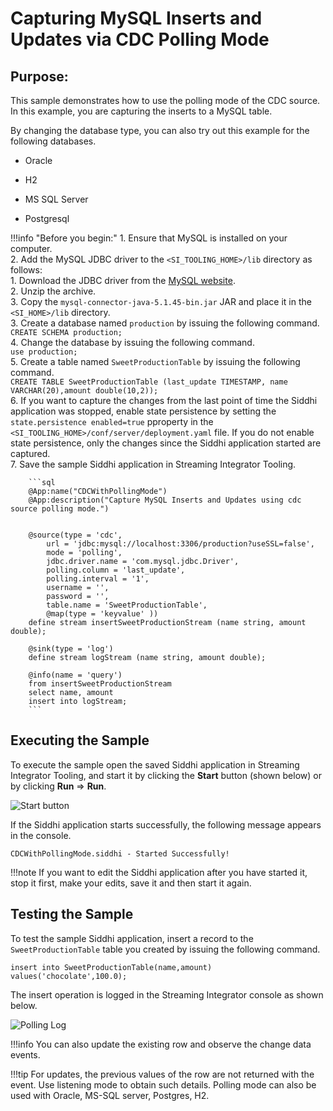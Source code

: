 # Capturing MySQL Inserts and Updates via CDC Polling Mode

## Purpose:

This sample demonstrates how to use the polling mode of the CDC source. In this example, you are capturing the inserts to a MySQL table.

By changing the database type, you can also try out this example for the following databases.

* Oracle

* H2

* MS SQL Server

* Postgresql

!!!info "Before you begin:"
    1. Ensure that MySQL is installed on your computer.<br/>
    2. Add the MySQL JDBC driver to the `<SI_TOOLING_HOME>/lib` directory as follows:<br/>
        1. Download the JDBC driver from the [MySQL website](https://dev.mysql.com/get/Downloads/Connector-J/mysql-connector-java-5.1.45.tar.gz).<br/>
        2. Unzip the archive.<br/>
        3. Copy the `mysql-connector-java-5.1.45-bin.jar` JAR and place it in the `<SI_HOME>/lib` directory.<br/>
    3. Create a database named `production` by issuing the following command.<br/>
        `CREATE SCHEMA production;`<br/>
    4. Change the database by issuing the following command.<br/>
        `use production;`<br/>
    5. Create a table named `SweetProductionTable` by issuing the following command.<br/>
        `CREATE TABLE SweetProductionTable (last_update TIMESTAMP, name VARCHAR(20),amount double(10,2));`<br/>
    6. If you want to capture the changes from the last point of time the Siddhi application was stopped, enable state persistence by setting the `state.persistence enabled=true` pproperty in the `<SI_TOOLING_HOME>/conf/server/deployment.yaml` file. If you do not enable state persistence, only the changes since the Siddhi application started are captured.<br/>
    7. Save the sample Siddhi application in Streaming Integrator Tooling.

        ```sql
        @App:name("CDCWithPollingMode")
        @App:description("Capture MySQL Inserts and Updates using cdc source polling mode.")


        @source(type = 'cdc',
        	url = 'jdbc:mysql://localhost:3306/production?useSSL=false',
        	mode = 'polling',
        	jdbc.driver.name = 'com.mysql.jdbc.Driver',
        	polling.column = 'last_update',
        	polling.interval = '1',
        	username = '',
        	password = '',
        	table.name = 'SweetProductionTable',
        	@map(type = 'keyvalue' ))
        define stream insertSweetProductionStream (name string, amount double);

        @sink(type = 'log')
        define stream logStream (name string, amount double);

        @info(name = 'query')
        from insertSweetProductionStream
        select name, amount
        insert into logStream;
        ```

## Executing the Sample

To execute the sample open the saved Siddhi application in Streaming Integrator Tooling, and start it by clicking the **Start** button (shown below) or by clicking **Run** => **Run**.

![Start button](../../images/amazon-s3-sink-sample/start.png)

If the Siddhi application starts successfully, the following message appears in the console.

`CDCWithPollingMode.siddhi - Started Successfully!`

!!!note
    If you want to edit the Siddhi application after you have started it, stop it first, make your edits, save it and then start it again.

## Testing the Sample

To test the sample Siddhi application, insert a record to the `SweetProductionTable` table you created by issuing the following command.

`insert into SweetProductionTable(name,amount) values('chocolate',100.0);`

The insert operation is logged in the Streaming Integrator console as shown below.

![Polling Log](../../images/cdc-with-polling-mode-sample/cdc-with-polling-mode.png)

!!!info
    You can also update the existing row and observe the change data events.

!!!tip
    For updates, the previous values of the row are not returned with the event. Use listening mode to obtain such details.
    Polling mode can also be used with Oracle, MS-SQL server, Postgres, H2.